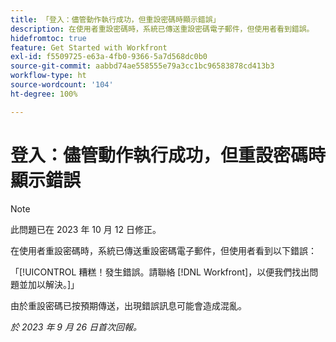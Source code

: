 ```yaml
---
title: 「登入：儘管動作執行成功，但重設密碼時顯示錯誤」
description: 在使用者重設密碼時，系統已傳送重設密碼電子郵件，但使用者看到錯誤。
hidefromtoc: true
feature: Get Started with Workfront
exl-id: f5509725-e63a-4fb0-9366-5a7d568dc0b0
source-git-commit: aabbd74ae558555e79a3cc1bc96583878cd413b3
workflow-type: ht
source-wordcount: '104'
ht-degree: 100%

---
```


# 登入：儘管動作執行成功，但重設密碼時顯示錯誤

>[!NOTE]
>
>此問題已在 2023 年 10 月 12 日修正。

在使用者重設密碼時，系統已傳送重設密碼電子郵件，但使用者看到以下錯誤：

「[!UICONTROL 糟糕！發生錯誤。請聯絡 [!DNL Workfront]，以便我們找出問題並加以解決。]」

由於重設密碼已按預期傳送，出現錯誤訊息可能會造成混亂。

_於 2023 年 9 月 26 日首次回報。_
